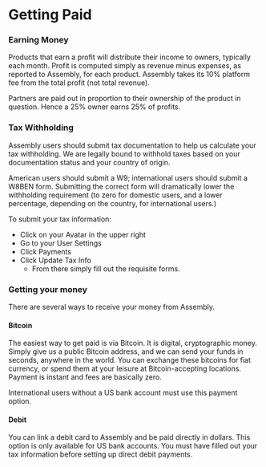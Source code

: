 # Getting Paid

### Earning Money

Products that earn a profit will distribute their income to owners, typically each month.  Profit is computed simply as revenue minus expenses, as reported to Assembly, for each product.  Assembly takes its 10% platform fee from the total profit (not total revenue).

Partners are paid out in proportion to their ownership of the product in question.  Hence a 25% owner earns 25% of profits.  

### Tax Withholding

Assembly users should submit tax documentation to help us calculate your tax withholding.  We are legally bound to withhold taxes based on your documentation status and your country of origin.  

American users should submit a W9; international users should submit a W8BEN form.  Submitting the correct form will dramatically lower the withholding requirement (to zero for domestic users, and a lower percentage, depending on the country, for international users.)

To submit your tax information:
- Click on your Avatar in the upper right
- Go to your User Settings
- Click Payments
- Click Update Tax Info
  - From there simply fill out the requisite forms.

### Getting your money

There are several ways to receive your money from Assembly.

#### Bitcoin

The easiest way to get paid is via Bitcoin.  It is digital, cryptographic money.  Simply give us a public Bitcoin address, and we can send your funds in seconds, anywhere in the world.  You can exchange these bitcoins for fiat currency, or spend them at your leisure at Bitcoin-accepting locations.  Payment is instant and fees are basically zero.

International users without a US bank account must use this payment option.  

#### Debit

You can link a debit card to Assembly and be paid directly in dollars.  This option is only available for US bank accounts.  You must have filled out your tax information before setting up direct debit payments.
